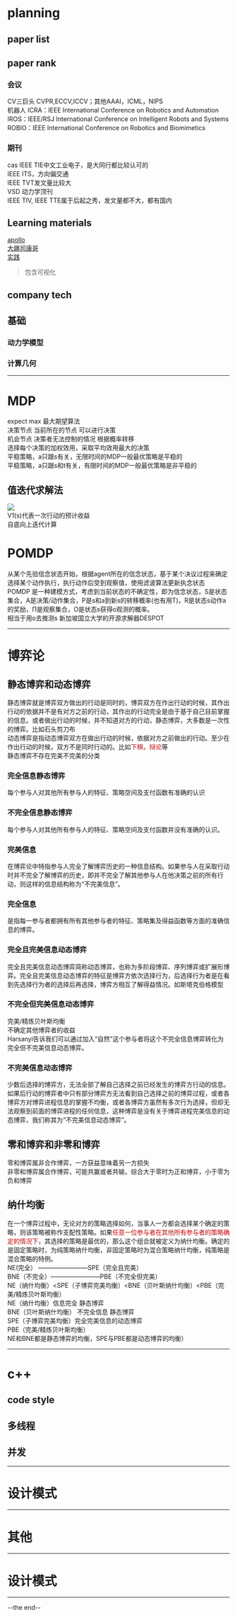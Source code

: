 # planning
## paper list
## paper rank
### 会议
CV三巨头 CVPR,ECCV,ICCV；其他AAAI，ICML，NIPS <br />
机器人 ICRA：IEEE International Conference on Robotics and Automation <br />
IROS：IEEE/RSJ International Conference on Intelligent Robots and Systems <br />
ROBIO：IEEE International Conference on Robotics and Biomimetics <br />
### 期刊
cas
IEEE TIE中文工业电子，是大同行都比较认可的 <br />
IEEE ITS，方向偏交通 <br />
IEEE TVT发文量比较大 <br />
VSD 动力学顶刊 <br />
IEEE TIV, IEEE TTE属于后起之秀，发文量都不大，都有国内 <br />
## Learning materials
[apollo](https://apollo.baidu.com/) <br />
[大疆司康哥](https://scholar.google.com.hk/citations?hl=zh-CN&user=Yv4WunEAAAAJ) <br />
[实践](https://github.com/zhm-real/PathPlanning) <br />
> 包含可视化 <br />

## company tech
## 基础
### 动力学模型
### 计算几何
--------------------------------------------------
# MDP
expect max 最大期望算法 <br />
决策节点 当前所在的节点 可以进行决策 <br />
机会节点 决策者无法控制的情况 根据概率转移 <br />
选择每个决策的加权效用，采取平均效用最大的决策 <br />
平稳策略，a只跟s有关，无限时间的MDP一般最优策略是平稳的 <br />
平稳策略，a只跟s和t有关，有限时间的MDP一般最优策略是非平稳的 <br />
## 值迭代求解法
![](https://user-images.githubusercontent.com/64729643/214764603-05899423-eeb1-4b29-9221-684945103621.png) <br />
V1(s)代表一次行动的预计收益 <br />
自底向上迭代计算 <br />
# POMDP <br />
从某个先验信念状态开始，根据agent所在的信念状态，基于某个决议过程来确定选择某个动作执行，执行动作后受到观察值，使用滤波算法更新执念状态<br />
POMDP 是一种建模方式，考虑到当前状态的不确定性，即为信念状态，S是状态集合，A是决策/动作集合，P是s和a到新s的转移概率(也有用T)，R是状态s动作a的奖励，Π是观察集合，O是状态s获得o观测的概率。<br />
相当于用o去推测s
新加坡国立大学的开源求解器DESPOT <br />

-------------------------------------------------
# 博弈论
## 静态博弈和动态博弈
静态博弈就是博弈双方做出的行动是同时的，博弈双方在作出行动的时候，其作出行动的依据并不是有对方之前的行动，其作出的行动完全是由于基于自己目前掌握的信息。或者做出行动的时候，并不知道对方的行动，静态博弈，大多数是一次性的博弈。比如石头剪刀布<br />
动态博弈是指动态博弈双方在做出行动的时候，依据对方之前做出的行动。至少在作出行动的时候，双方不是同时行动的。比如<font color="#dd0000">下棋，辩论</font>等<br />
静态博弈不存在完美不完美的分类 <br />
### 完全信息静态博弈
每个参与人对其他所有参与人的特征、策略空间及支付函数有准确的认识 <br />
### 不完全信息静态博弈
每个参与人对其他所有参与人的特征、策略空间及支付函数并没有准确的认识。<br />
### 完美信息
在博弈论中特指参与人完全了解博弈历史的一种信息结构。如果参与人在采取行动时并不完全了解博弈的历史，即并不完全了解其他参与人在他决策之前的所有行动，则这样的信息结构称为“不完美信息”。<br />
### 完全信息
是指每一参与者都拥有所有其他参与者的特征、策略集及得益函数等方面的准确信息的博弈。<br />
### 完全且完美信息动态博弈
完全且完美信息动态博弈简称动态博弈，也称为多阶段博弈、序列博弈或扩展形博弈。完全且完美信息动态博弈的特征是博弈方依次选择行为，后选择行为者是在看到先选择行为者的选择后再选择，博弈方相互了解得益情况。如斯塔克伯格模型<br />
### 不完全但完美信息动态博弈
完美/精炼贝叶斯均衡 <br />
不确定其他博弈者的收益 <br />
Harsanyi告诉我们可以通过加入“自然”这个参与者将这个不完全信息博弈转化为完全但不完美信息动态博弈。 <br />
### 不完美信息动态博弈
少数后选择的博弈方，无法全部了解自己选择之前已经发生的博弈方行动的信息。如果后行动的博弈者中只有部分博弈方无法看到自己选择之前的博弈过程，或者各博弈方对博弈进程信息的掌握不均衡，或者各博弈方虽然有多次行为选择，但却无法观察到前面的博弈进程的任何信息，这种博弈是没有关于博弈进程完美信息的动态博弈，我们称其为“不完美信息动态博弈”。 <br />
## 零和博弈和非零和博弈

零和博弈属非合作博弈，一方获益意味着另一方损失 <br />
非零和博弈属合作博弈，可能共赢或者共输，综合大于零时为正和博弈，小于零为负和博弈 <br />
## 纳什均衡
在一个博弈过程中，无论对方的策略选择如何，当事人一方都会选择某个确定的策略，则该策略被称作支配性策略。如果<font color="#dd0000">任意一位参与者在其他所有参与者的策略确定的情况下</font>，其选择的策略是最优的，那么这个组合就被定义为纳什均衡。确定的是固定策略时，为纯策略纳什均衡，非固定策略时为混合策略纳什均衡，纯策略是混合策略的特例。 <br />
NE(完全） ————————SPE（完全且完美） <br />
BNE（不完全）————————PBE（不完全但完美） <br />
NE（纳什均衡）<SPE（子博弈完美均衡）<BNE（贝叶斯纳什均衡）<PBE（完美/精炼贝叶斯均衡） <br />
NE（纳什均衡）信息完全 静态博弈 <br />
BNE（贝叶斯纳什均衡） 不完全信息 静态博弈 <br />
SPE（子博弈完美均衡）完全完美信息的动态博弈 <br />
PBE（完美/精炼贝叶斯均衡） <br />
NE和BNE都是静态博弈的均衡，SPE与PBE都是动态博弈的均衡） <br />

--------------------------------------------------

# c++
## code style
## 多线程
## 并发

--------------------------------------------------
# 设计模式
--------------------------------------------------
# 其他
--------------------------------------------------
# 设计模式
--------------------------------------------------
--the end--
